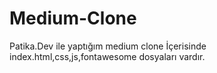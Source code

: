 # Medium-Clone
Patika.Dev ile yaptığım  medium clone 
İçerisinde index.html,css,js,fontawesome dosyaları vardır.
